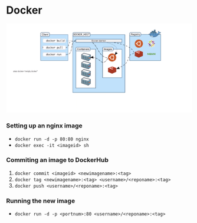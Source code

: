 # Docker

![Docker Architecture](screenshots/docker_architechture.png)

### Setting up an nginx image

* `docker run -d -p 80:80 nginx`
* `docker exec -it <imageid> sh`

### Commiting an image to DockerHub

1. `docker commit <imageid> <newimagename>:<tag>`
2. `docker tag <newimagename>:<tag> <username>/<reponame>:<tag>`
3. `docker push <username>/<reponame>:<tag>`

### Running the new image

* `docker run -d -p <portnum>:80 <username>/<reponame>:<tag>`